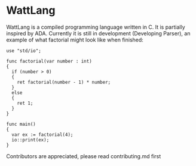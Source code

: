 # WattLang
WattLang is a compiled programming language written in C. It is partially inspired by ADA. Currently it is still in development (Developing Parser), an example of what factorial might look like when finished:

```
use "std/io";

func factorial(var number : int) 
{
  if (number > 0) 
  {
    ret factorial(number - 1) * number;
  }
  else
  {
    ret 1;
  }
}

func main() 
{
  var ex := factorial(4);
  io::print(ex);
}

```

Contributors are appreciated, please read contributing.md first
